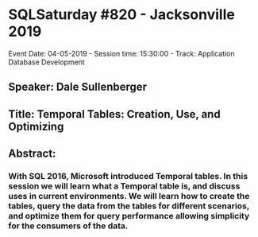 # SQLSaturday #820 - Jacksonville 2019
Event Date: 04-05-2019 - Session time: 15:30:00 - Track: Application  Database Development
## Speaker: Dale Sullenberger
## Title: Temporal Tables:  Creation, Use, and Optimizing
## Abstract:
### With SQL 2016, Microsoft introduced Temporal tables.  In this session we will learn what a Temporal table is, and discuss uses in current environments.  We will learn how to create the tables, query the data from the tables for different scenarios, and optimize them for query performance allowing simplicity for the consumers of the data.

